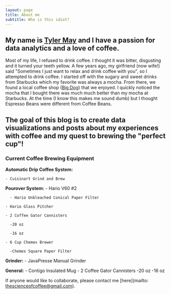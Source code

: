 ```yaml
---
layout: page
title: About me
subtitle: Who is this idiot?
---
```


## My name is [Tyler May](https://www.linkedin.com/in/tyler-may-0a73a81b/) and I have a passion for data analytics and a love of coffee.

Most of my life, I refused to drink coffee.  I thought it was bitter, disgusting and it turned your teeth yellow.  A few years ago, my girlfriend (now wife!) said "Sometimes I just want to relax and drink coffee with you", so I attempted to drink coffee.  I started off with the sugary and sweet drinks from Starbucks which my favorite was always a mocha.  From there, we found a local coffee shop ([Big Dog]()) that we enjoyed.  I quickly noticed the mocha that I bought there was much much better than my mocha at Starbucks.  At the time (I know this makes me sound dumb) but I thought Espresso Beans were different from Coffee Beans.

## The goal of this blog is to create data visualizations and posts about my experiences with coffee and my quest to brewing the "perfect cup"!

### Current Coffee Brewing Equipment

**Automatic Drip Coffee System:**

    - Cuisinart Grind and Brew
    
    
**Pourover System:**
    - Hario V60 #2
    
      - Hario Unbleached Conical Paper Filter
      
    - Hario Glass Pitcher
    
    - 2 Coffee Gator Cannisters
    
      -20 oz
      
      -16 oz
      
    - 6 Cup Chemex Brewer
    
      -Chemex Square Paper Filter
      
**Grinder:**
     - JavaPresse Manual Grinder
     
**General:**
    - Contigo Insulated Mug
    - 2 Coffee Gator Cannisters
      -20 oz
      -16 oz
      
If anyone would like to collaborate, please contact me [here](mailto: thescienceofcoffee@gmail.com).
